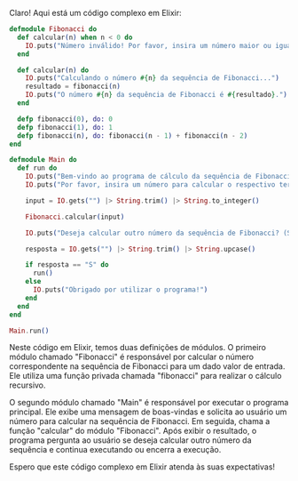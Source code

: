 Claro! Aqui está um código complexo em Elixir:

```elixir
defmodule Fibonacci do
  def calcular(n) when n < 0 do
    IO.puts("Número inválido! Por favor, insira um número maior ou igual a zero.")
  end

  def calcular(n) do
    IO.puts("Calculando o número #{n} da sequência de Fibonacci...")
    resultado = fibonacci(n)
    IO.puts("O número #{n} da sequência de Fibonacci é #{resultado}.")
  end

  defp fibonacci(0), do: 0
  defp fibonacci(1), do: 1
  defp fibonacci(n), do: fibonacci(n - 1) + fibonacci(n - 2)
end

defmodule Main do
  def run do
    IO.puts("Bem-vindo ao programa de cálculo da sequência de Fibonacci!")
    IO.puts("Por favor, insira um número para calcular o respectivo termo na sequência:")

    input = IO.gets("") |> String.trim() |> String.to_integer()

    Fibonacci.calcular(input)

    IO.puts("Deseja calcular outro número da sequência de Fibonacci? (S/N)")

    resposta = IO.gets("") |> String.trim() |> String.upcase()

    if resposta == "S" do
      run()
    else
      IO.puts("Obrigado por utilizar o programa!")
    end
  end
end

Main.run()
```

Neste código em Elixir, temos duas definições de módulos. O primeiro módulo chamado "Fibonacci" é responsável por calcular o número correspondente na sequência de Fibonacci para um dado valor de entrada. Ele utiliza uma função privada chamada "fibonacci" para realizar o cálculo recursivo.

O segundo módulo chamado "Main" é responsável por executar o programa principal. Ele exibe uma mensagem de boas-vindas e solicita ao usuário um número para calcular na sequência de Fibonacci. Em seguida, chama a função "calcular" do módulo "Fibonacci". Após exibir o resultado, o programa pergunta ao usuário se deseja calcular outro número da sequência e continua executando ou encerra a execução. 

Espero que este código complexo em Elixir atenda às suas expectativas!